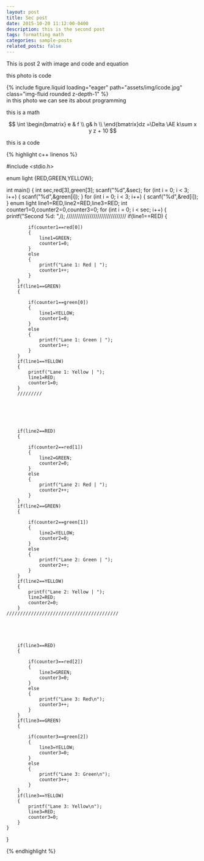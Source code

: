 ```yaml
---
layout: post
title: Sec post
date: 2015-10-20 11:12:00-0400
description: this is the second post
tags: formatting math
categories: sample-posts
related_posts: false
---
```


This is post 2 with image and code and equation

this photo is code

<div class="row mt-3">
    <div class="col-sm mt-3 mt-md-0">
        {% include figure.liquid loading="eager" path="assets/img/icode.jpg" class="img-fluid rounded z-depth-1" %}
    </div>
</div>
<div class="caption">
    in this photo we can see  its about programming
</div>



this is a math 


$$
\int \begin{bmatrix}
e & f \\
 g& h \\
\end{bmatrix}dz =\Delta \AE k\sum x y z + 10
$$



this is a code  



{% highlight c++ linenos %}

#include <stdio.h>


enum light {RED,GREEN,YELLOW};

int main()
{
    int sec,red[3],green[3];
    scanf("%d",&sec);
    for (int i = 0; i < 3; i++)
    {
        scanf("%d",&green[i]);
    }
    for (int i = 0; i < 3; i++)
    {
        scanf("%d",&red[i]);
    }
    enum light line1=RED,line2=RED,line3=RED;
    int counter1=0,counter2=0,counter3=0;
    for (int i = 0; i < sec; i++)
    {
        printf("Second %d: ",i);
        ///////////////////////////////
        if(line1==RED)
        {
            
            if(counter1==red[0])
            {
                line1=GREEN;
                counter1=0;
            }
            else
            {
                printf("Lane 1: Red | ");
                counter1++;
            }
        }    
        if(line1==GREEN)
        {
            
            if(counter1==green[0])
            {
                line1=YELLOW;
                counter1=0;
            }
            else
            {
                printf("Lane 1: Green | ");
                counter1++;
            }
        }    
        if(line1==YELLOW)
        {
            printf("Lane 1: Yellow | ");
            line1=RED;
            counter1=0;
        }
        /////////   






        if(line2==RED)
        {
            
            if(counter2==red[1])
            {
                line2=GREEN;
                counter2=0;
            }
            else
            {
                printf("Lane 2: Red | ");
                counter2++;
            }
        }    
        if(line2==GREEN)
        {
            
            if(counter2==green[1])
            {
                line2=YELLOW;
                counter2=0;
            }
            else
            {
                printf("Lane 2: Green | ");
                counter2++;
            }
        }    
        if(line2==YELLOW)
        {
            printf("Lane 2: Yellow | ");
            line2=RED;
            counter2=0;
        }
    /////////////////////////////////////////





        if(line3==RED)
        {
            
            if(counter3==red[2])
            {
                line3=GREEN;
                counter3=0;
            }
            else
            {
                printf("Lane 3: Red\n");
                counter3++;
            }
        }    
        if(line3==GREEN)
        {
            
            if(counter3==green[2])
            {
                line3=YELLOW;
                counter3=0;
            }
            else
            {
                printf("Lane 3: Green\n");
                counter3++;
            }
        }    
        if(line3==YELLOW)
        {
            printf("Lane 3: Yellow\n");
            line3=RED;
            counter3=0;
        }
    }
}
    
{% endhighlight %}
